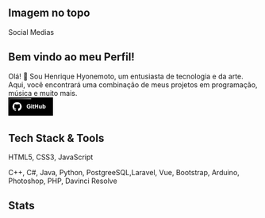 ## Imagem no topo
Social Medias

## Bem vindo ao meu Perfil!
Olá! 👋 Sou Henrique Hyonemoto, um entusiasta de tecnologia e da arte. Aqui, você encontrará uma combinação de meus projetos em programação, música e muito mais.
<br>
<img src="image/btn_GitHub.gif" width="90">
## Tech Stack & Tools
HTML5, CSS3, JavaScript

C++, C#, Java, Python, PostgreeSQL,Laravel, Vue, Bootstrap, Arduino, Photoshop, PHP, Davinci Resolve

## Stats





